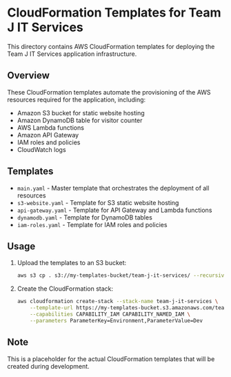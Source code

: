 # CloudFormation Templates for Team J IT Services

This directory contains AWS CloudFormation templates for deploying the Team J IT Services application infrastructure.

## Overview

These CloudFormation templates automate the provisioning of the AWS resources required for the application, including:

- Amazon S3 bucket for static website hosting
- Amazon DynamoDB table for visitor counter
- AWS Lambda functions
- Amazon API Gateway
- IAM roles and policies
- CloudWatch logs

## Templates

- `main.yaml` - Master template that orchestrates the deployment of all resources
- `s3-website.yaml` - Template for S3 static website hosting
- `api-gateway.yaml` - Template for API Gateway and Lambda functions
- `dynamodb.yaml` - Template for DynamoDB tables
- `iam-roles.yaml` - Template for IAM roles and policies

## Usage

1. Upload the templates to an S3 bucket:
   ```bash
   aws s3 cp . s3://my-templates-bucket/team-j-it-services/ --recursive --exclude "*" --include "*.yaml"
   ```

2. Create the CloudFormation stack:
   ```bash
   aws cloudformation create-stack --stack-name team-j-it-services \
       --template-url https://my-templates-bucket.s3.amazonaws.com/team-j-it-services/main.yaml \
       --capabilities CAPABILITY_IAM CAPABILITY_NAMED_IAM \
       --parameters ParameterKey=Environment,ParameterValue=Dev
   ```

## Note

This is a placeholder for the actual CloudFormation templates that will be created during development.

